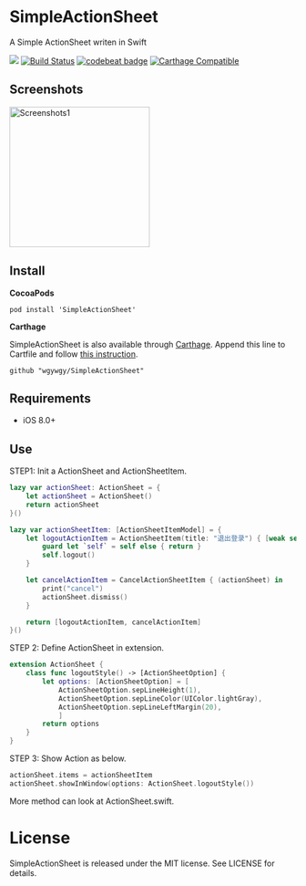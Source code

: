 # SimpleActionSheet
A Simple ActionSheet writen in Swift

![](https://img.shields.io/badge/Swift-3.0-blue.svg?style=flat)
[![Build Status][image-1]][1]
[![codebeat badge][image-2]][2]
[![Carthage Compatible](https://img.shields.io/badge/Carthage-compatible-4BC51D.svg?style=flat)](https://github.com/Carthage/Carthage)

## Screenshots
<p align="left">
<img src="https://github.com/wgywgy/SimpleActionSheet/blob/master/DemoPic/Demo1.png" alt="Screenshots1" title="Screenshots1" width="246"/>
</p>

## Install
**CocoaPods**

```
pod install 'SimpleActionSheet'
```

**Carthage**

SimpleActionSheet is also available through [Carthage][4].  Append this line to Cartfile and follow [this instruction][5].

```
github "wgywgy/SimpleActionSheet"
```

## Requirements

- iOS 8.0+

## Use

STEP1: Init a ActionSheet and ActionSheetItem.

```swift
lazy var actionSheet: ActionSheet = {
    let actionSheet = ActionSheet()
    return actionSheet
}()

lazy var actionSheetItem: [ActionSheetItemModel] = {
    let logoutActionItem = ActionSheetItem(title: "退出登录") { [weak self] (actionSheet) in
        guard let `self` = self else { return }
        self.logout()
    }

    let cancelActionItem = CancelActionSheetItem { (actionSheet) in
        print("cancel")
        actionSheet.dismiss()
    }

    return [logoutActionItem, cancelActionItem]
}()
```

STEP 2: Define ActionSheet in extension.

```swift
extension ActionSheet {
    class func logoutStyle() -> [ActionSheetOption] {
        let options: [ActionSheetOption] = [
            ActionSheetOption.sepLineHeight(1),
            ActionSheetOption.sepLineColor(UIColor.lightGray),
            ActionSheetOption.sepLineLeftMargin(20),
            ]
        return options
    }
}
```

STEP 3: Show Action as below.

```swift
actionSheet.items = actionSheetItem
actionSheet.showInWindow(options: ActionSheet.logoutStyle())
```

More method can look at ActionSheet.swift.

License
=======
SimpleActionSheet is released under the MIT license. See LICENSE for details.

[1]:	https://travis-ci.org/wgywgy/SimpleActionSheet
[2]:	https://codebeat.co/projects/github-com-wgywgy-simpleactionsheet
[4]:	https://github.com/carthage/carthage
[5]:	https://github.com/carthage/carthage#adding-frameworks-to-an-application

[image-1]:	https://travis-ci.org/wgywgy/SimpleActionSheet.svg?branch=master
[image-2]:	https://codebeat.co/badges/1cc92497-a605-4d6e-b87c-d67973057454
